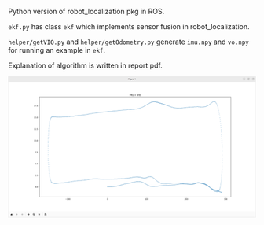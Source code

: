 Python version of robot_localization pkg in ROS.

`ekf.py` has class `ekf` which implements sensor fusion in robot_localization.

`helper/getVIO.py` and `helper/getOdometry.py` generate `imu.npy` and `vo.npy` for running an example in `ekf`.

Explanation of algorithm is written in report pdf. 

![Alt text](/pic/VIO+IMU.png "VIO+IMU")
